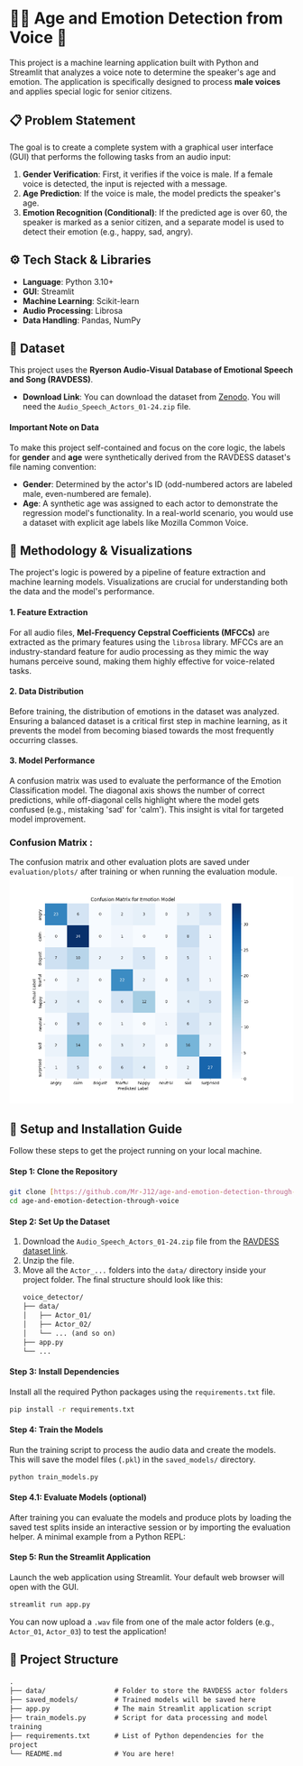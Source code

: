 # 👨‍🦳 Age and Emotion Detection from Voice 🎤

This project is a machine learning application built with Python and Streamlit that analyzes a voice note to determine the speaker's age and emotion. The application is specifically designed to process **male voices** and applies special logic for senior citizens.


## 📋 Problem Statement

The goal is to create a complete system with a graphical user interface (GUI) that performs the following tasks from an audio input:
1.  **Gender Verification**: First, it verifies if the voice is male. If a female voice is detected, the input is rejected with a message.
2.  **Age Prediction**: If the voice is male, the model predicts the speaker's age.
3.  **Emotion Recognition (Conditional)**: If the predicted age is over 60, the speaker is marked as a senior citizen, and a separate model is used to detect their emotion (e.g., happy, sad, angry).


## ⚙️ Tech Stack & Libraries

* **Language**: Python 3.10+
* **GUI**: Streamlit
* **Machine Learning**: Scikit-learn
* **Audio Processing**: Librosa
* **Data Handling**: Pandas, NumPy


## 💾 Dataset

This project uses the **Ryerson Audio-Visual Database of Emotional Speech and Song (RAVDESS)**.

* **Download Link**: You can download the dataset from [Zenodo](https://zenodo.org/records/1188976). You will need the `Audio_Speech_Actors_01-24.zip` file.

#### Important Note on Data
To make this project self-contained and focus on the core logic, the labels for **gender** and **age** were synthetically derived from the RAVDESS dataset's file naming convention:
* **Gender**: Determined by the actor's ID (odd-numbered actors are labeled male, even-numbered are female).
* **Age**: A synthetic age was assigned to each actor to demonstrate the regression model's functionality. In a real-world scenario, you would use a dataset with explicit age labels like Mozilla Common Voice.


## 🧠 Methodology & Visualizations

The project's logic is powered by a pipeline of feature extraction and machine learning models. Visualizations are crucial for understanding both the data and the model's performance.

#### 1. Feature Extraction
For all audio files, **Mel-Frequency Cepstral Coefficients (MFCCs)** are extracted as the primary features using the `librosa` library. MFCCs are an industry-standard feature for audio processing as they mimic the way humans perceive sound, making them highly effective for voice-related tasks.

#### 2. Data Distribution
Before training, the distribution of emotions in the dataset was analyzed. Ensuring a balanced dataset is a critical first step in machine learning, as it prevents the model from becoming biased towards the most frequently occurring classes.



#### 3. Model Performance
A confusion matrix was used to evaluate the performance of the Emotion Classification model. The diagonal axis shows the number of correct predictions, while off-diagonal cells highlight where the model gets confused (e.g., mistaking 'sad' for 'calm'). This insight is vital for targeted model improvement.

### Confusion Matrix : 
The confusion matrix and other evaluation plots are saved under `evaluation/plots/` after training or when running the evaluation module.
![confusion matrix](evaluation/plots/emotion_confusion_matrix.png)

## 🚀 Setup and Installation Guide

Follow these steps to get the project running on your local machine.

#### Step 1: Clone the Repository
```bash
git clone [https://github.com/Mr-J12/age-and-emotion-detection-through-voice.git]
cd age-and-emotion-detection-through-voice
```

#### Step 2: Set Up the Dataset
1.  Download the `Audio_Speech_Actors_01-24.zip` file from the [RAVDESS dataset link](https://zenodo.org/records/1188976).
2.  Unzip the file.
3.  Move all the `Actor_...` folders into the `data/` directory inside your project folder. The final structure should look like this:
    ```
    voice_detector/
    ├── data/
    │   ├── Actor_01/
    │   ├── Actor_02/
    │   └── ... (and so on)
    ├── app.py
    └── ...
    ```

#### Step 3: Install Dependencies
Install all the required Python packages using the `requirements.txt` file.
```bash
pip install -r requirements.txt
```

#### Step 4: Train the Models
Run the training script to process the audio data and create the models. This will save the model files (`.pkl`) in the `saved_models/` directory.
```bash
python train_models.py
```

#### Step 4.1: Evaluate Models (optional)
After training you can evaluate the models and produce plots by loading the saved test splits inside an interactive session or by importing the evaluation helper. A minimal example from a Python REPL:


#### Step 5: Run the Streamlit Application
Launch the web application using Streamlit. Your default web browser will open with the GUI.
```bash
streamlit run app.py
```
You can now upload a `.wav` file from one of the male actor folders (e.g., `Actor_01`, `Actor_03`) to test the application!


## 📁 Project Structure
```
.
├── data/                 # Folder to store the RAVDESS actor folders
├── saved_models/         # Trained models will be saved here
├── app.py                # The main Streamlit application script
├── train_models.py       # Script for data processing and model training
├── requirements.txt      # List of Python dependencies for the project
└── README.md             # You are here!
```
